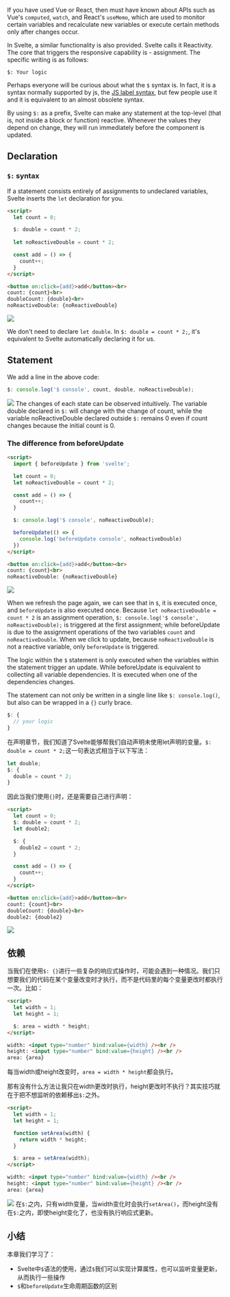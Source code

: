 If you have used Vue or React, then must have known about APIs such as Vue's `computed`, `watch`, and React's `useMemo`, which are used to monitor certain variables and recalculate new variables or execute certain methods only after changes occur.

In Svelte, a similar functionality is also provided. Svelte calls it Reactivity. The core that triggers the responsive capability is - assignment. The specific writing is as follows:
```
$: Your logic
```

Perhaps everyone will be curious about what the `$` syntax is. In fact, it is a syntax normally supported by js, the [JS label syntax](https://developer.mozilla.org/en-US/docs/Web/JavaScript/Reference/Statements/label), but few people use it and it is equivalent to an almost obsolete syntax.

By using `$:` as a prefix, Svelte can make any statement at the top-level (that is, not inside a block or function) reactive. Whenever the values they depend on change, they will run immediately before the component is updated.


## Declaration

### `$:` syntax 

If a statement consists entirely of assignments to undeclared variables, Svelte inserts the `let` declaration for you.

```html
<script>
  let count = 0;

  $: double = count * 2;
  
  let noReactiveDouble = count * 2;

  const add = () => {
    count++;
  }
</script>

<button on:click={add}>add</button><br>
count: {count}<br>
doubleCount: {double}<br>
noReactiveDouble: {noReactiveDouble}
```

![](./img/06-1.gif)

We don't need to declare `let double`. In `$: double = count * 2;`, it's equivalent to Svelte automatically declaring it for us. 

## Statement

We add a line in the above code: 
```javascript
$: console.log('$ console', count, double, noReactiveDouble);
```

![](./img/06-2.gif)
The changes of each state can be observed intuitively. The variable double declared in `$:` will change with the change of count, while the variable noReactiveDouble declared outside `$:` remains 0 even if count changes because the initial count is 0. 

### The difference from beforeUpdate 

```html
<script>
  import { beforeUpdate } from 'svelte';

  let count = 0;
  let noReactiveDouble = count * 2;

  const add = () => {
    count++;
  }

  $: console.log('$ console', noReactiveDouble);

  beforeUpdate(() => {
    console.log('beforeUpdate console', noReactiveDouble)
  })
</script>

<button on:click={add}>add</button><br>
count: {count}<br>
noReactiveDouble: {noReactiveDouble}
```

![](./img/06-3.gif)

When we refresh the page again, we can see that in `$`, it is executed once, and `beforeUpdate` is also executed once. Because `let noReactiveDouble = count * 2` is an assignment operation, `$: console.log('$ console', noReactiveDouble);` is triggered at the first assignment; while beforeUpdate is due to the assignment operations of the two variables `count` and `noReactiveDouble`. When we click to update, because `noReactiveDouble` is not a reactive variable, only `beforeUpdate` is triggered.

The logic within the `$` statement is only executed when the variables within the statement trigger an update. While beforeUpdate is equivalent to collecting all variable dependencies. It is executed when one of the dependencies changes. 


The statement can not only be written in a single line like `$: console.log()`, but also can be wrapped in a `{}` curly brace. 
```javascript
$: {
  // your logic
}
```

在声明章节，我们知道了Svelte能够帮我们自动声明未使用let声明的变量。`$: double = count * 2;`这一句表达式相当于以下写法：
```javascript
let double;
$: {
  double = count * 2;
}
```

因此当我们使用`{}`时，还是需要自己进行声明：
```html
<script>
  let count = 0;
  $: double = count * 2;
  let double2;

  $: {
    double2 = count * 2;
  }

  const add = () => {
    count++;
  }
</script>

<button on:click={add}>add</button><br>
count: {count}<br>
doubleCount: {double}<br>
double2: {double2}
```

![](./img/06-4.gif)

## 依赖

当我们在使用`$: {}`进行一些复杂的响应式操作时，可能会遇到一种情况。我们只想要我们的代码在某个变量改变时才执行，而不是代码里的每个变量更改时都执行一次。比如：
```html
<script>
  let width = 1;
  let height = 1;

  $: area = width * height;
</script>

width: <input type="number" bind:value={width} /><br />
height: <input type="number" bind:value={height} /><br />
area: {area}
```
每当width或height改变时，`area = width * height`都会执行。

那有没有什么方法让我只在width更改时执行，height更改时不执行？其实技巧就在于把不想监听的依赖移出`$:`之外。

```html
<script>
  let width = 1;
  let height = 1;

  function setArea(width) {
    return width * height;
  }

  $: area = setArea(width);
</script>

width: <input type="number" bind:value={width} /><br />
height: <input type="number" bind:value={height} /><br />
area: {area}
```

![](./img/06-5.gif)
在`$:`之内，只有width变量，当width变化时会执行`setArea()`，而height没有在`$:`之内，即使height变化了，也没有执行响应式更新。

## 小结
本章我们学习了：
- Svelte中`$`语法的使用，通过`$`我们可以实现计算属性，也可以监听变量更新，从而执行一些操作
- `$`和`beforeUpdate`生命周期函数的区别
